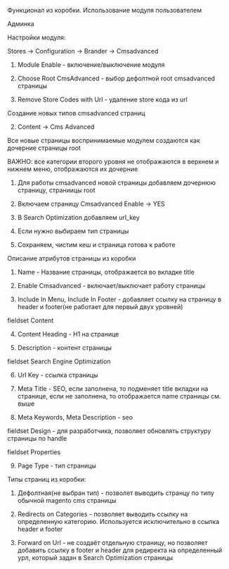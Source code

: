 Функционал из коробки. Использование модуля пользователем

Админка

Настройки модуля:

Stores -> Configuration -> Brander -> Cmsadvanced

1) Module Enable	- включение/выключение модуля

2) Choose Root CmsAdvanced - выбор дефолтной root cmsadvanced страницы

3) Remove Store Codes with Url	- удаление store кода из url

Создание новых типов cmsadvanced страниц

2. Content -> Cms Advanced

Все новые страницы воспринимаемые модулем создаются как дочерние страницы root

ВАЖНО: все категории второго уровня не отображаются в верхнем и нижнем меню, отображаются их дочерние

1) Для работы cmsadvanced новой страницы добавляем дочернюю страницу, страниицы root

2) Включаем страницу Cmsadvanced Enable -> YES

3) В Search Optimization добавляем url_key

4) Если нужно выбираем тип страницы

5) Сохраняем, чистим кеш и страница готова к работе


Описание атрибутов страницы из коробки

1) Name - Название страницы, отображается во вкладке title

2) Enable Cmsadvanced - включает/выключает работу страницы

3) Include In Menu, Include In Footer - добавляет ссылку на страницу в header и footer(не работает для первый двух уровней)


fieldset Content

4) Content Heading - H1 на странице

5) Description - контент страницы


fieldset Search Engine Optimization

6) Url Key - ссылка страницы

7) Meta Title - SEO, если заполнена, то подменяет title вкладки на странице, если не заполнена, то отображается name страницы 
см. выше

8) Meta Keywords, Meta Description - seo


fieldset Design - для разработчика, позволяет обновлять структуру страницы по handle

fieldset Properties

9) Page Type - тип страницы

Типы страниц из коробки:

1) Дефолтная(не выбран тип) - позволет выводить странцу по типу обычной magento cms страницы

2) Redirects on Categories - позволяет выводить ссылку на определенную категорию. Используется исключительно в ссылка header 
и footer

3) Forward on Url - не создаёт отдельную страницу, но позволяет добавить ссылку в footer и header для редиректа на определенный урл, который задан в Search Optimization страницы
